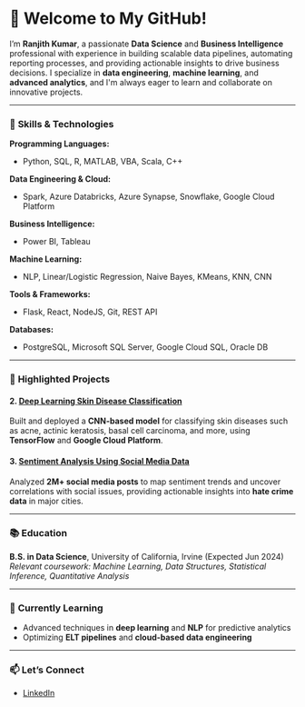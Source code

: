 # 👋 Welcome to My GitHub!  
I’m **Ranjith Kumar**, a passionate **Data Science** and **Business Intelligence** professional with experience in building scalable data pipelines, automating reporting processes, and providing actionable insights to drive business decisions. I specialize in **data engineering**, **machine learning**, and **advanced analytics**, and I'm always eager to learn and collaborate on innovative projects.

---

### 🔧 **Skills & Technologies**  
**Programming Languages:**  
- Python, SQL, R, MATLAB, VBA, Scala, C++

**Data Engineering & Cloud:**  
- Spark, Azure Databricks, Azure Synapse, Snowflake, Google Cloud Platform

**Business Intelligence:**  
- Power BI, Tableau

**Machine Learning:**  
- NLP, Linear/Logistic Regression, Naive Bayes, KMeans, KNN, CNN

**Tools & Frameworks:**  
- Flask, React, NodeJS, Git, REST API

**Databases:**  
- PostgreSQL, Microsoft SQL Server, Google Cloud SQL, Oracle DB

---

### 📂 **Highlighted Projects**  

#### 2. [Deep Learning Skin Disease Classification]([link](https://github.com/kumar-Ranjith/skinDiseaseClassification))  
Built and deployed a **CNN-based model** for classifying skin diseases such as acne, actinic keratosis, basal cell carcinoma, and more, using **TensorFlow** and **Google Cloud Platform**.

#### 3. [Sentiment Analysis Using Social Media Data]([link](https://github.com/kumar-Ranjith/Sentiment-Analysis-With-Twitter-LGBTQ-))  
Analyzed **2M+ social media posts** to map sentiment trends and uncover correlations with social issues, providing actionable insights into **hate crime data** in major cities.

---

### 📚 **Education**  
**B.S. in Data Science**, University of California, Irvine (Expected Jun 2024)  
*Relevant coursework: Machine Learning, Data Structures, Statistical Inference, Quantitative Analysis*

---

### 🌱 **Currently Learning**  
- Advanced techniques in **deep learning** and **NLP** for predictive analytics  
- Optimizing **ELT pipelines** and **cloud-based data engineering**  
---

### 📫 **Let’s Connect**  
- [LinkedIn]((www.linkedin.com/in/ranjithnkumar))  
